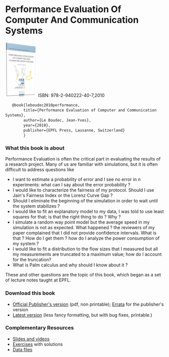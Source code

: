 # Performance Evaluation Of Computer And Communication Systems

![Cover of Book](./perfevalCover2.jpg "Performance Evaluation")
ISBN: 978-2-940222-40-7,2010



```
   @book{leboudec2010performance,
        title={Performance Evaluation of Computer and Communication Systems},
        author={Le Boudec, Jean-Yves},
        year={2010},
        publisher={EPFL Press, Lausanne, Switzerland}
        }
```

### What this book is about

Performance Evaluation is often the critical part in evaluating the results of a research project. Many of us are familiar with simulations, but it is often difficult to address questions like

* I want to estimate a probability of error and I see no error in *n* experiments: what can I say about the error probability ?
* I would like to characterize the fairness of my protocol. Should I use Jain's Fairness Index or the Lorenz Curve Gap ?
* Should I eliminate the beginning of the simulation in order to wait until the system stabilizes ?
* I would like to fit an explanatory model to my data, I was told to use least squares for that; is that the right thing to do ? Why ?
* I simulate a random way point model but the average speed in my simulation is not as expected. What happened ?
the reviewers of my paper complained that I did not provide confidence intervals. What is that ? How do I get them ?
how do I analyze the power consumption of my system ?
* I would like to fit a distribution to the flow sizes that I measured but all my measurements are truncated to a maximum value; how do I account for the truncation?
* What is Palm calculus and why should I know about it ?

These and other questions are the topic of this book, which began as a set of lecture notes taught at EPFL.

### Download this book

* [Official Publisher's version](https://infoscience.epfl.ch/record/146812/files/perfPublisherVersion_1.pdf?version=1) (pdf, non printable); [Errata](./errata/errata.pdf) for the publisher's version
* [Latest version](./book/perf.pdf) (less fancy formatting, but with bug fixes, printable.)

### Complementary Resources
* [Slides and videos](./slides/slides.html)
* [Exercises](./exos/exos.html) with solutions
* [Data files](./data/data.html)


